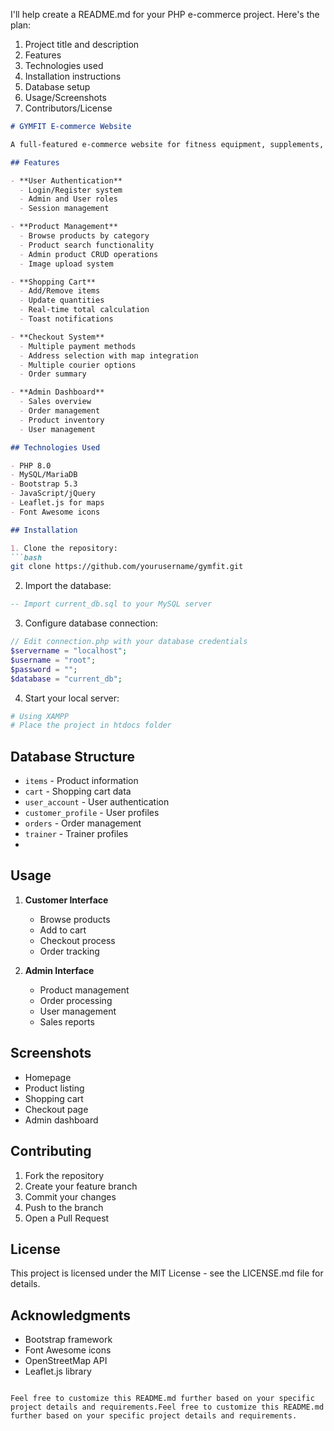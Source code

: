I'll help create a README.md for your PHP e-commerce project. Here's the plan:

1. Project title and description
2. Features
3. Technologies used
4. Installation instructions
5. Database setup
6. Usage/Screenshots
7. Contributors/License

```markdown
# GYMFIT E-commerce Website

A full-featured e-commerce website for fitness equipment, supplements, and accessories. Built with PHP, MySQL, and Bootstrap.

## Features

- **User Authentication**
  - Login/Register system
  - Admin and User roles
  - Session management

- **Product Management**
  - Browse products by category
  - Product search functionality
  - Admin product CRUD operations
  - Image upload system

- **Shopping Cart**
  - Add/Remove items
  - Update quantities
  - Real-time total calculation
  - Toast notifications

- **Checkout System**
  - Multiple payment methods
  - Address selection with map integration
  - Multiple courier options
  - Order summary

- **Admin Dashboard**
  - Sales overview
  - Order management
  - Product inventory
  - User management

## Technologies Used

- PHP 8.0
- MySQL/MariaDB
- Bootstrap 5.3
- JavaScript/jQuery
- Leaflet.js for maps
- Font Awesome icons

## Installation

1. Clone the repository:
```bash
git clone https://github.com/yourusername/gymfit.git
```

2. Import the database:
```sql
-- Import current_db.sql to your MySQL server
```

3. Configure database connection:
```php
// Edit connection.php with your database credentials
$servername = "localhost";
$username = "root";
$password = "";
$database = "current_db";
```

4. Start your local server:
```bash
# Using XAMPP
# Place the project in htdocs folder
```

## Database Structure

- `items` - Product information
- `cart` - Shopping cart data
- `user_account` - User authentication
- `customer_profile` - User profiles
- `orders` - Order management
- `trainer` - Trainer profiles
- 

## Usage

1. **Customer Interface**
   - Browse products
   - Add to cart
   - Checkout process
   - Order tracking

2. **Admin Interface**
   - Product management
   - Order processing
   - User management
   - Sales reports

## Screenshots

- Homepage
- Product listing
- Shopping cart
- Checkout page
- Admin dashboard

## Contributing

1. Fork the repository
2. Create your feature branch
3. Commit your changes
4. Push to the branch
5. Open a Pull Request

## License

This project is licensed under the MIT License - see the LICENSE.md file for details.

## Acknowledgments

- Bootstrap framework
- Font Awesome icons
- OpenStreetMap API
- Leaflet.js library

```

Feel free to customize this README.md further based on your specific project details and requirements.Feel free to customize this README.md further based on your specific project details and requirements.
